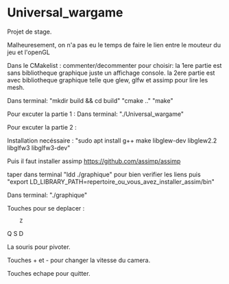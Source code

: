 # Universal_wargame
Projet de stage.

Malheuresement, on n'a pas eu le temps de faire le lien entre le mouteur du jeu et l'openGL

Dans le CMakelist : commenter/decommenter pour choisir:
 la 1ere partie est sans bibliotheque graphique juste un affichage console.
 la 2ere partie est avec bibliotheque graphique telle que glew, glfw et assimp pour lire les mesh.

Dans terminal:
"mkdir build && cd build"
"cmake .."
"make"


Pour excuter la partie 1 :
Dans terminal:
"./Universal_wargame"


Pour excuter la partie 2 :

Installation necéssaire :
	"sudo apt install g++ make libglew-dev libglew2.2 libglfw3 libglfw3-dev"

Puis il faut installer assimp https://github.com/assimp/assimp

taper dans terminal  "ldd ./graphique" pour bien verifier les liens
puis "export LD_LIBRARY_PATH=repertoire_ou_vous_avez_installer_assim/bin"

Dans terminal:
"./graphique"


Touches pour se deplacer :

		Z

Q   S   D

La souris pour pivoter.

Touches + et - pour changer la vitesse du camera.

Touches echape pour quitter.

